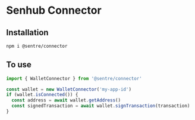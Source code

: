 # Senhub Connector

## Installation

```bash
npm i @sentre/connector
```

## To use

```ts
import { WalletConnector } from '@sentre/connector'

const wallet = new WalletConnector('my-app-id')
if (wallet.isConnected()) {
  const address = await wallet.getAddress()
  const signedTransaction = await wallet.signTransaction(transaction)
}
```
